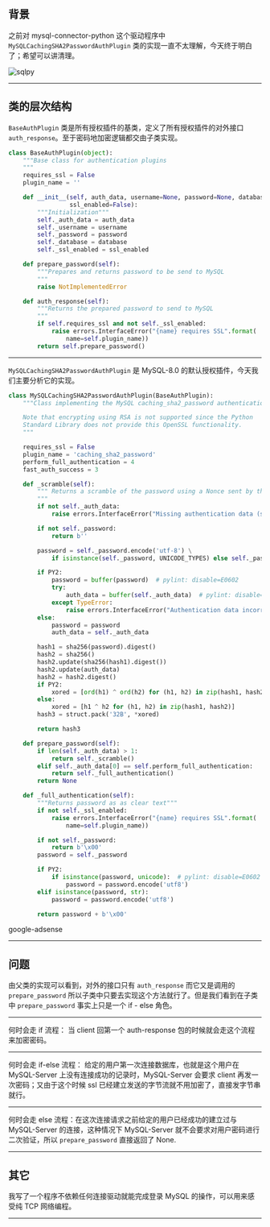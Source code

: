 ## 背景
之前对 mysql-connector-python 这个驱动程序中 `MySQLCachingSHA2PasswordAuthPlugin` 类的实现一直不太理解，今天终于明白了；希望可以讲清理。

![sqlpy](static/2020-25/sqlpy-caching-sh2.jpg)

---

## 类的层次结构
`BaseAuthPlugin` 类是所有授权插件的基类，定义了所有授权插件的对外接口 `auth_response`。至于密码地加密逻辑都交由子类实现。
```python
class BaseAuthPlugin(object):
    """Base class for authentication plugins
    """
    requires_ssl = False
    plugin_name = ''

    def __init__(self, auth_data, username=None, password=None, database=None,
                 ssl_enabled=False):
        """Initialization"""
        self._auth_data = auth_data
        self._username = username
        self._password = password
        self._database = database
        self._ssl_enabled = ssl_enabled

    def prepare_password(self):
        """Prepares and returns password to be send to MySQL
        """
        raise NotImplementedError

    def auth_response(self):
        """Returns the prepared password to send to MySQL
        """
        if self.requires_ssl and not self._ssl_enabled:
            raise errors.InterfaceError("{name} requires SSL".format(
                name=self.plugin_name))
        return self.prepare_password()

```

---

`MySQLCachingSHA2PasswordAuthPlugin` 是 MySQL-8.0 的默认授权插件，今天我们主要分析它的实现。

```python
class MySQLCachingSHA2PasswordAuthPlugin(BaseAuthPlugin):
    """Class implementing the MySQL caching_sha2_password authentication plugin

    Note that encrypting using RSA is not supported since the Python
    Standard Library does not provide this OpenSSL functionality.
    """

    requires_ssl = False
    plugin_name = 'caching_sha2_password'
    perform_full_authentication = 4
    fast_auth_success = 3

    def _scramble(self):
        """ Returns a scramble of the password using a Nonce sent by the server.
        """
        if not self._auth_data:
            raise errors.InterfaceError("Missing authentication data (seed)")

        if not self._password:
            return b''

        password = self._password.encode('utf-8') \
            if isinstance(self._password, UNICODE_TYPES) else self._password

        if PY2:
            password = buffer(password)  # pylint: disable=E0602
            try:
                auth_data = buffer(self._auth_data)  # pylint: disable=E0602
            except TypeError:
                raise errors.InterfaceError("Authentication data incorrect")
        else:
            password = password
            auth_data = self._auth_data

        hash1 = sha256(password).digest()
        hash2 = sha256()
        hash2.update(sha256(hash1).digest())
        hash2.update(auth_data)
        hash2 = hash2.digest()
        if PY2:
            xored = [ord(h1) ^ ord(h2) for (h1, h2) in zip(hash1, hash2)]
        else:
            xored = [h1 ^ h2 for (h1, h2) in zip(hash1, hash2)]
        hash3 = struct.pack('32B', *xored)

        return hash3

    def prepare_password(self):
        if len(self._auth_data) > 1:
            return self._scramble()
        elif self._auth_data[0] == self.perform_full_authentication:
            return self._full_authentication()
        return None

    def _full_authentication(self):
        """Returns password as as clear text"""
        if not self._ssl_enabled:
            raise errors.InterfaceError("{name} requires SSL".format(
                name=self.plugin_name))

        if not self._password:
            return b'\x00'
        password = self._password

        if PY2:
            if isinstance(password, unicode):  # pylint: disable=E0602
                password = password.encode('utf8')
        elif isinstance(password, str):
            password = password.encode('utf8')

        return password + b'\x00'
```

google-adsense

---

## 问题
由父类的实现可以看到，对外的接口只有 `auth_response` 而它又是调用的 `prepare_password` 所以子类中只要去实现这个方法就行了。但是我们看到在子类中 `prepare_password` 事实上只是一个 if - else 角色。

---

何时会走 if 流程： 当 client 回第一个 auth-response 包的时候就会走这个流程来加密密码。

---

何时会走 if-else 流程： 给定的用户第一次连接数据库，也就是这个用户在 MySQL-Server 上没有连接成功的记录时，MySQL-Server 会要求 client 再发一次密码；又由于这个时候 ssl 已经建立发送的字节流就不用加密了，直接发字节串就行。

---

何时会走 else 流程：在这次连接请求之前给定的用户已经成功的建立过与 MySQL-Server 的连接，这种情况下 MySQL-Server 就不会要求对用户密码进行二次验证，所以 `prepare_password` 直接返回了 None.

---

## 其它
我写了一个程序不依赖任何连接驱动就能完成登录 MySQL 的操作，可以用来感受纯 TCP 网络编程。


---





